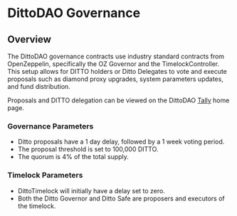 # DittoDAO Governance

## Overview

The DittoDAO governance contracts use industry standard contracts from OpenZeppelin, specifically the OZ Governor and the TimelockController. This setup allows for DITTO holders or Ditto Delegates to vote and execute proposals such as diamond proxy upgrades, system parameters updates, and fund distribution.

Proposals and DITTO delegation can be viewed on the DittoDAO [Tally](https://www.tally.xyz/gov/dittodao) home page.

### Governance Parameters

- Ditto proposals have a 1 day delay, followed by a 1 week voting period.
- The proposal threshold is set to 100,000 DITTO.
- The quorum is 4% of the total supply.

### Timelock Parameters

- DittoTimelock will initially have a delay set to zero.
- Both the Ditto Governor and Ditto Safe are proposers and executors of the timelock.

